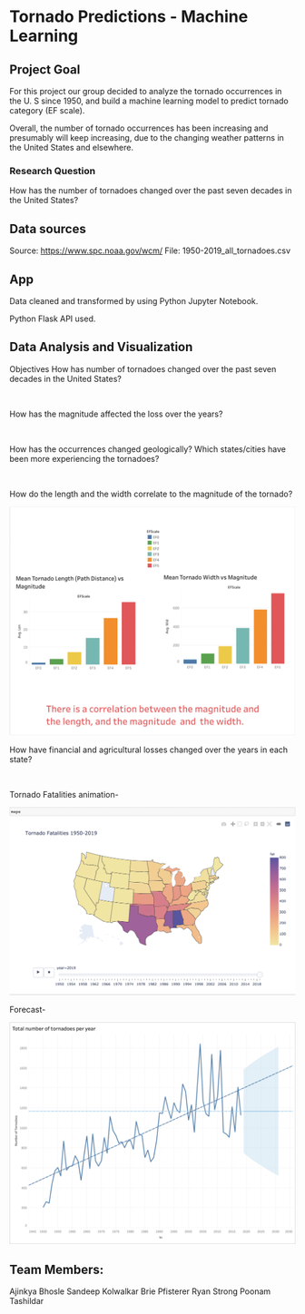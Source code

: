# Tornado Predictions - Machine Learning

## Project Goal

For this project our group decided to analyze the tornado occurrences in the U. S since 1950, and build a machine learning model to predict tornado category (EF scale).

Overall, the number of tornado occurrences has been increasing and presumably will keep increasing, due to the changing weather patterns in the United States and elsewhere.

### Research Question
How has the number of tornadoes changed over the past seven decades in the United States?

## Data sources
Source: https://www.spc.noaa.gov/wcm/ 
File: 1950-2019_all_tornadoes.csv

## App
Data cleaned and transformed by using Python Jupyter Notebook.

Python Flask API used.

## Data Analysis and Visualization
Objectives
How has number of tornadoes changed over the past seven decades in the United States?

![]()

How has the magnitude affected the loss over the years?

![]()

How has the occurrences changed geologically? Which states/cities have been more experiencing the tornadoes?

![]()

How do the length and the width correlate to the magnitude of the tornado?

![](https://github.com/tornado-predictions/tornado/blob/poonam/poonam_final_project_ML/images/Analysis-%20Length%20and%20Width.png)

How have financial and agricultural losses changed over the years in each state?

![]()

Tornado Fatalities animation-

![](https://github.com/tornado-predictions/tornado/blob/poonam/poonam_final_project_ML/images/fatalities-choropleth-%20animation.png)

Forecast-

![](https://github.com/tornado-predictions/tornado/blob/poonam/poonam_final_project_ML/images/Forecast-%20tornado%20occurrences%20over%20the%20years.png)

## Team Members:

Ajinkya Bhosle
Sandeep Kolwalkar
Brie Pfisterer
Ryan Strong
Poonam Tashildar
